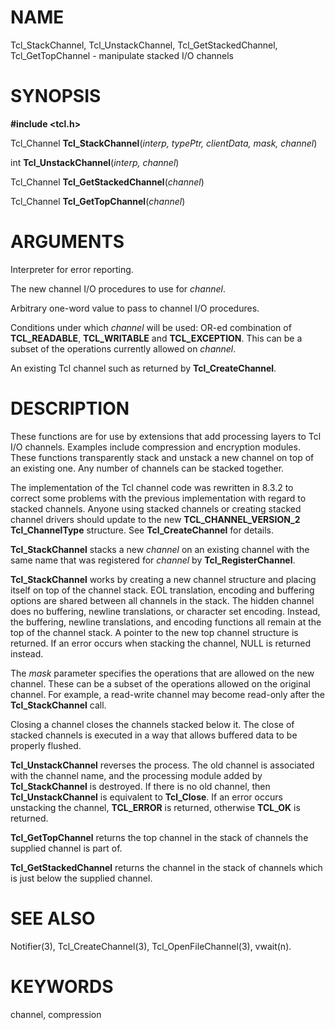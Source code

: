 # NAME

Tcl_StackChannel, Tcl_UnstackChannel, Tcl_GetStackedChannel,
Tcl_GetTopChannel - manipulate stacked I/O channels

# SYNOPSIS

**#include \<tcl.h\>**

Tcl_Channel **Tcl_StackChannel**(*interp, typePtr, clientData, mask,
channel*)

int **Tcl_UnstackChannel**(*interp, channel*)

Tcl_Channel **Tcl_GetStackedChannel**(*channel*)

Tcl_Channel **Tcl_GetTopChannel**(*channel*)

# ARGUMENTS

Interpreter for error reporting.

The new channel I/O procedures to use for *channel*.

Arbitrary one-word value to pass to channel I/O procedures.

Conditions under which *channel* will be used: OR-ed combination of
**TCL_READABLE**, **TCL_WRITABLE** and **TCL_EXCEPTION**. This can be a
subset of the operations currently allowed on *channel*.

An existing Tcl channel such as returned by **Tcl_CreateChannel**.

# DESCRIPTION

These functions are for use by extensions that add processing layers to
Tcl I/O channels. Examples include compression and encryption modules.
These functions transparently stack and unstack a new channel on top of
an existing one. Any number of channels can be stacked together.

The implementation of the Tcl channel code was rewritten in 8.3.2 to
correct some problems with the previous implementation with regard to
stacked channels. Anyone using stacked channels or creating stacked
channel drivers should update to the new **TCL_CHANNEL_VERSION_2**
**Tcl_ChannelType** structure. See **Tcl_CreateChannel** for details.

**Tcl_StackChannel** stacks a new *channel* on an existing channel with
the same name that was registered for *channel* by
**Tcl_RegisterChannel**.

**Tcl_StackChannel** works by creating a new channel structure and
placing itself on top of the channel stack. EOL translation, encoding
and buffering options are shared between all channels in the stack. The
hidden channel does no buffering, newline translations, or character set
encoding. Instead, the buffering, newline translations, and encoding
functions all remain at the top of the channel stack. A pointer to the
new top channel structure is returned. If an error occurs when stacking
the channel, NULL is returned instead.

The *mask* parameter specifies the operations that are allowed on the
new channel. These can be a subset of the operations allowed on the
original channel. For example, a read-write channel may become read-only
after the **Tcl_StackChannel** call.

Closing a channel closes the channels stacked below it. The close of
stacked channels is executed in a way that allows buffered data to be
properly flushed.

**Tcl_UnstackChannel** reverses the process. The old channel is
associated with the channel name, and the processing module added by
**Tcl_StackChannel** is destroyed. If there is no old channel, then
**Tcl_UnstackChannel** is equivalent to **Tcl_Close**. If an error
occurs unstacking the channel, **TCL_ERROR** is returned, otherwise
**TCL_OK** is returned.

**Tcl_GetTopChannel** returns the top channel in the stack of channels
the supplied channel is part of.

**Tcl_GetStackedChannel** returns the channel in the stack of channels
which is just below the supplied channel.

# SEE ALSO

Notifier(3), Tcl_CreateChannel(3), Tcl_OpenFileChannel(3), vwait(n).

# KEYWORDS

channel, compression

<!---
Copyright (c) 1999-2000 Ajuba Solutions
-->

